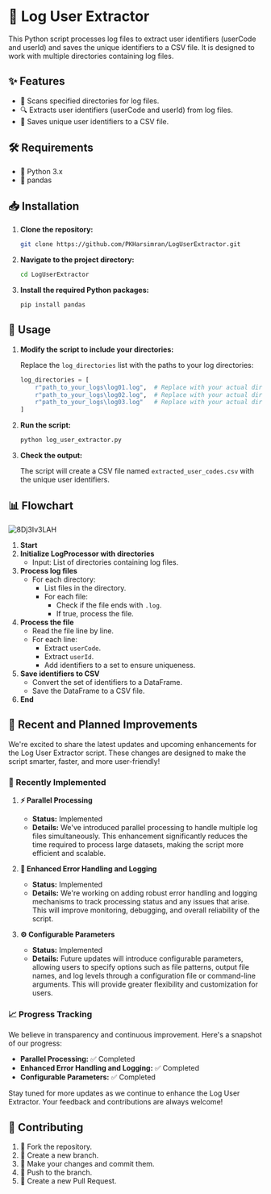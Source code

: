 # 🚀 Log User Extractor

This Python script processes log files to extract user identifiers (userCode and userId) and saves the unique identifiers to a CSV file. It is designed to work with multiple directories containing log files.

## ✨ Features

- 📂 Scans specified directories for log files.
- 🔍 Extracts user identifiers (userCode and userId) from log files.
- 💾 Saves unique user identifiers to a CSV file.

## 🛠 Requirements

- 🐍 Python 3.x
- 🐼 pandas

## 📥 Installation

1. **Clone the repository:**

    ```sh
    git clone https://github.com/PKHarsimran/LogUserExtractor.git
    ```

2. **Navigate to the project directory:**

    ```sh
    cd LogUserExtractor
    ```

3. **Install the required Python packages:**

    ```sh
    pip install pandas
    ```

## 🚀 Usage

1. **Modify the script to include your directories:**

    Replace the `log_directories` list with the paths to your log directories:

    ```python
    log_directories = [
        r"path_to_your_logs\log01.log",  # Replace with your actual directory path
        r"path_to_your_logs\log02.log",  # Replace with your actual directory path
        r"path_to_your_logs\log03.log"   # Replace with your actual directory path
    ]
    ```

2. **Run the script:**

    ```sh
    python log_user_extractor.py
    ```

3. **Check the output:**

    The script will create a CSV file named `extracted_user_codes.csv` with the unique user identifiers.

## 📊 Flowchart

![8Dj3Iv3LAH](https://github.com/PKHarsimran/LogUserExtractor/assets/22066581/d98cbb19-e763-4479-a2d5-ad29011d3aca)

1. **Start**
2. **Initialize LogProcessor with directories**
   - Input: List of directories containing log files.
3. **Process log files**
   - For each directory:
     - List files in the directory.
     - For each file:
       - Check if the file ends with `.log`.
       - If true, process the file.
4. **Process the file**
   - Read the file line by line.
   - For each line:
     - Extract `userCode`.
     - Extract `userId`.
     - Add identifiers to a set to ensure uniqueness.
5. **Save identifiers to CSV**
   - Convert the set of identifiers to a DataFrame.
   - Save the DataFrame to a CSV file.
6. **End**

## 🚀 Recent and Planned Improvements

We're excited to share the latest updates and upcoming enhancements for the Log User Extractor script. These changes are designed to make the script smarter, faster, and more user-friendly!

### 🎉 Recently Implemented

1. **⚡ Parallel Processing**
   - **Status:** Implemented
   - **Details:** We've introduced parallel processing to handle multiple log files simultaneously. This enhancement significantly reduces the time required to process large datasets, making the script more efficient and scalable.

2. **🔧 Enhanced Error Handling and Logging**
   - **Status:** Implemented
   - **Details:** We're working on adding robust error handling and logging mechanisms to track processing status and any issues that arise. This will improve monitoring, debugging, and overall reliability of the script.

3. **⚙️ Configurable Parameters**
   - **Status:** Implemented
   - **Details:** Future updates will introduce configurable parameters, allowing users to specify options such as file patterns, output file names, and log levels through a configuration file or command-line arguments. This will provide greater flexibility and customization for users.

### 📈 Progress Tracking

We believe in transparency and continuous improvement. Here's a snapshot of our progress:

- **Parallel Processing:** ✅ Completed
- **Enhanced Error Handling and Logging:** ✅ Completed
- **Configurable Parameters:** ✅ Completed

Stay tuned for more updates as we continue to enhance the Log User Extractor. Your feedback and contributions are always welcome!


## 🤝 Contributing

1. 🍴 Fork the repository.
2. 🌿 Create a new branch.
3. 💾 Make your changes and commit them.
4. 🚀 Push to the branch.
5. 🔄 Create a new Pull Request.
